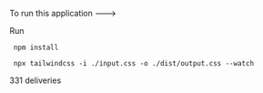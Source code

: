 To run this application --->

Run 

```shell
 npm install 
 ```




```shell
 npx tailwindcss -i ./input.css -o ./dist/output.css --watch
 ```


 331 deliveries
